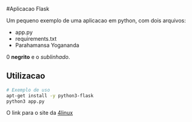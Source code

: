 #Aplicacao Flask

Um pequeno exemplo de uma aplicacao em python, com dois arquivos:

- app.py
- requirements.txt
- Parahamansa Yogananda

0 **negrito** e o *sublinhado*.

## Utilizacao

```bash
# Exemplo de uso
apt-get install -y python3-flask
python3 app.py
```
O link para o site da [4linux](https://4linux.com.br)
